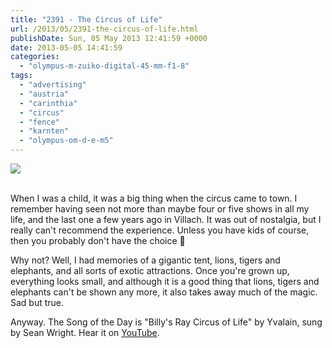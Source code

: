 ```yaml
---
title: "2391 - The Circus of Life"
url: /2013/05/2391-the-circus-of-life.html
publishDate: Sun, 05 May 2013 12:41:59 +0000
date: 2013-05-05 14:41:59
categories: 
  - "olympus-m-zuiko-digital-45-mm-f1-8"
tags: 
  - "advertising"
  - "austria"
  - "carinthia"
  - "circus"
  - "fence"
  - "karnten"
  - "olympus-om-d-e-m5"
---
```

<div class="container">
<div class="center"><a target="_blank" href="https://d25zfm9zpd7gm5.cloudfront.net/1200x1200/2013/20130504_074405_lr.jpg"><img src="https://d25zfm9zpd7gm5.cloudfront.net/0600x0600/2013/20130504_074405_lr.jpg" /></a></div>
</div>
<br />

When I was a child, it was a big thing when the circus came to town. I remember having seen not more than maybe four or five shows in all my life, and the last one a few years ago in Villach. It was out of nostalgia, but I really can't recommend the experience. Unless you have kids of course, then you probably don't have the choice 🙂

Why not? Well, I had memories of a gigantic tent, lions, tigers and elephants, and all sorts of exotic attractions. Once you're grown up, everything looks small, and although it is a good thing that lions, tigers and elephants can't be shown any more, it also takes away much of the magic. Sad but true.

Anyway. The Song of the Day is "Billy's Ray Circus of Life" by Yvalain, sung by Sean Wright. Hear it on <a href="http://www.youtube.com/watch?v=khTU4cxuQ20" target="_blank">YouTube</a>.
